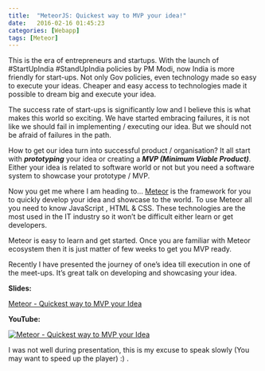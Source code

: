 ```yaml
---
title:  "MeteorJS: Quickest way to MVP your idea!"
date:   2016-02-16 01:45:23
categories: [Webapp]
tags: [Meteor]
---
```


This is the era of entrepreneurs and startups. With the launch of #StartUpIndia #StandUpIndia policies by 
PM Modi, now India is more friendly for start-ups. Not only Gov policies, even technology made so easy 
to execute your ideas. Cheaper and easy access to technologies made it possible to dream big and execute 
your idea.

The success rate of start-ups is significantly low and I believe this is what makes this world so exciting. 
We have started embracing failures, it is not like we should fail in implementing / executing our idea. 
But we should not be afraid of failures in the path.

How to get our idea turn into successful product / organisation? It all start with **_prototyping_** your idea 
or creating a **_MVP (Minimum Viable Product)_**. Either your idea is related to software world or not but you 
need a software system to showcase your prototype / MVP.

Now you get me where I am heading to… <a href="https://www.meteor.com/" target="_blank">Meteor</a> is the framework for you to quickly develop your idea and 
showcase to the world. To use Meteor all you need to know JavaScript , HTML & CSS. These technologies 
are the most used in the IT industry so it won’t be difficult either learn or get developers.

Meteor is easy to learn and get started. Once you are familiar with Meteor ecosystem then it is just 
matter of few weeks to get you MVP ready.

Recently I have presented the journey of one’s idea till execution in one of the meet-ups. It’s great talk on developing and showcasing your idea.

**Slides:**

<a href="https://speakerdeck.com/ashishapy/meteor" target="_blank">Meteor - Quickest way to MVP your Idea</a>

**YouTube:** 

[![Meteor - Quickest way to MVP your Idea](//cdn.ashishapy.com/2016/Feb/meteor_meetup.jpg)](http://www.youtube.com/watch?v=z9G1u-ZfUl0)

I was not well during presentation, this is my excuse to speak slowly (You may want to speed up the player) :) .